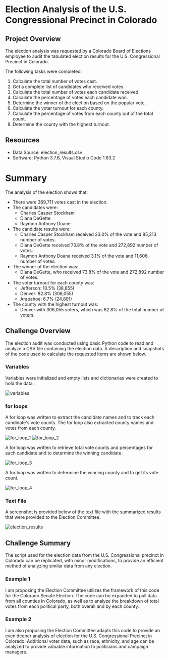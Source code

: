 # Election Analysis of the U.S. Congressional Precinct in Colorado

## Project Overview
The election analysis was requested by a Colorado Board of Elections employee to audit the tabulated election results for the U.S. Congressional Precinct in Colorado.

The following tasks were completed:

1. Calculate the total number of votes cast.
2. Get a complete list of candidates who received votes.
3. Calculate the total number of votes each candidate received.
4. Calculate the percentage of votes each candidate won.
5. Determine the winner of the election based on the popular vote.
6. Calculate the voter turnout for each county.
7. Calculate the percentage of votes from each county out of the total count.
8. Determine the county with the highest turnout.

## Resources
- Data Source: election_results.csv
- Software: Python 3.7.6, Visual Studio Code 1.63.2

# Summary
The analysis of the election shows that:
- There were 369,711 votes cast in the election.
- The candidates were: 
    - Charles Casper Stockham
    - Diana DeGette
    - Raymon Anthony Doane
- The candidate results were:
    - Charles Casper Stockham received 23.0% of the vote and 85,213 number of votes. 
    - Diana DeGette received 73.8% of the vote and 272,892 number of votes.
    - Raymon Anthony Doane received 3.1% of the vote and 11,606 number of votes.
- The winner of the election was:
    - Diana DeGette, who received 73.8% of the vote and 272,892 number of votes.
- The voter turnout for each county was:
    - Jefferson: 10.5% (38,855)
    - Denver: 82.8% (306,055)
    - Arapahoe: 6.7% (24,801)
- The county with the highest turnout was:
    - Denver with 306,055 voters, which was 82.8% of the total number of voters.

## Challenge Overview
The election audit was conducted using basic Python code to read and analyze a CSV file containing the election data. A description and snapshots of the code used to calculate the requested items are shown below.

### Variables
Variables were initialized and empty lists and dictionaries were created to hold the data.

![variables](resources/variables.png)

### for loops
A for loop was written to extract the candidate names and to track each candidate's vote counts. The for loop also extracted county names and votes from each county.

![for_loop_1](resources/for_loop_1.png)
![for_loop_2](resources/for_loop_2.png)

A for loop was written to retrieve total vote counts and percentages for each candidate and to determine the winning candidate.

![for_loop_3](resources/for_loop_3.png)

A for loop was written to determine the winning county and to get its vote count.

![for_loop_4](resources/for_loop_4.png)

### Text File
A screenshot is provided below of the text file with the summarized results that were provided to the Election Committee.

![election_results](resources/election_results.png)

## Challenge Summary
The script used for the election data from the U.S. Congressional precinct in Colorado can be replicated, with minor modifications, to provide an efficient method of analyzing similar data from any election.

### Example 1
I am proposing the Election Committee utilizes the framework of this code for the Colorado Senate Election. The code can be expanded to pull data from all counties in Colorado, as well as to analyze the breakdown of total votes from each political party, both overall and by each county.

### Example 2
I am also proposing the Election Committee adapts this code to provide an even deeper analysis of election for the U.S. Congressional Precinct in Colorado. Additional voter data, such as race, ethnicity, and age can be analyzed to provide valuable information to politicians and campaign managers.
